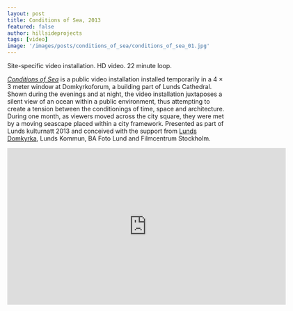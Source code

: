 ```yaml
---
layout: post
title: Conditions of Sea, 2013
featured: false
author: hillsideprojects
tags: [video]
image: '/images/posts/conditions_of_sea/conditions_of_sea_01.jpg'
---
```


Site-specific video installation. HD video. 22 minute loop. 

[_Conditions of Sea_](http://lundsdomkyrka.se/2013/08/13/se-havet-i-domkyrkoforums-lanternin/) is a public video installation installed temporarily in a 4 × 3 meter window at Domkyrkoforum, a building part of Lunds Cathedral. Shown during the evenings and at night, the video installation juxtaposes a silent view of an ocean within a public environment, thus attempting to create a tension between the conditionings of time, space and architecture. During one month, as viewers moved across the city square, they were met by a moving seascape placed within a city framework.
Presented as part of Lunds kulturnatt 2013 and conceived with the support from [Lunds Domkyrka](http://lundsdomkyrka.se), Lunds Kommun, BA Foto Lund and Filmcentrum Stockholm.

<iframe src="https://player.vimeo.com/video/82878515" width="640" height="360" frameborder="0" webkitallowfullscreen mozallowfullscreen allowfullscreen></iframe>
